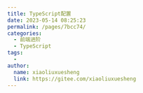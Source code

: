 ```yaml
---
title: TypeScript配置
date: 2023-05-14 08:25:23
permalink: /pages/7bcc74/
categories:
  - 前端进阶
  - TypeScript
tags:
  - 
author: 
  name: xiaoliuxuesheng
  link: https://gitee.com/xiaoliuxuesheng
---
```

